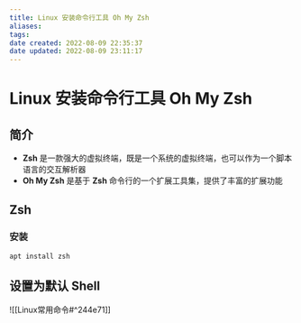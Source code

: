 ```yaml
---
title: Linux 安装命令行工具 Oh My Zsh
aliases: 
tags: 
date created: 2022-08-09 22:35:37
date updated: 2022-08-09 23:11:17
---
```


# Linux 安装命令行工具 Oh My Zsh

## 简介

- **Zsh** 是一款强大的虚拟终端，既是一个系统的虚拟终端，也可以作为一个脚本语言的交互解析器
- **Oh My Zsh** 是基于 **Zsh** 命令行的一个扩展工具集，提供了丰富的扩展功能

## Zsh

### 安装

```shell
apt install zsh
```

## 设置为默认 Shell

![[Linux常用命令#^244e71]]
